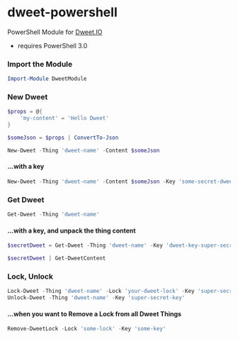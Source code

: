 # dweet-powershell
PowerShell Module for [Dweet.IO](http://dweet.io/) 
* requires PowerShell 3.0


### Import the Module
```powershell
Import-Module DweetModule
```

### New Dweet
```powershell
$props = @{
    'my-content' = 'Hello Dweet'
}

$someJson = $props | ConvertTo-Json

New-Dweet -Thing 'dweet-name' -Content $someJson
```

#### ...with a key
```powershell
New-Dweet -Thing 'dweet-name' -Content $someJson -Key 'some-secret-dweet-key'
```

### Get Dweet
```powershell
Get-Dweet -Thing 'dweet-name'
```

#### ...with a key, and unpack the thing content
```powershell
$secretDweet = Get-Dweet -Thing 'dweet-name' -Key 'dweet-key-super-secret'

$secretDweet | Get-DweetContent
```

### Lock, Unlock
```powershell
Lock-Dweet -Thing 'dweet-name' -Lock 'your-dweet-lock' -Key 'super-secret-dont-share-key'
Unlock-Dweet -Thing 'dweet-name' -Key 'super-secret-key'
```

#### ...when you want to Remove a Lock from all Dweet Things
```powershell
Remove-DweetLock -Lock 'some-lock' -Key 'some-key'
```

